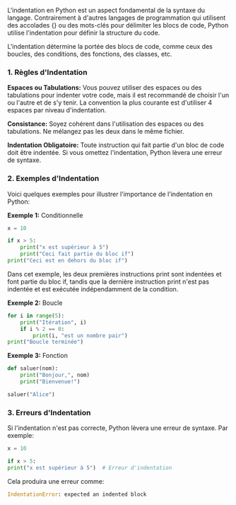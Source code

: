 L'indentation en Python est un aspect fondamental de la syntaxe du langage. Contrairement à d'autres langages de programmation qui utilisent des accolades {} ou des mots-clés pour délimiter les blocs de code, Python utilise l'indentation pour définir la structure du code.

L'indentation détermine la portée des blocs de code, comme ceux des boucles, des conditions, des fonctions, des classes, etc.

### 1. Règles d'Indentation

**Espaces ou Tabulations:** Vous pouvez utiliser des espaces ou des tabulations pour indenter votre code, mais il est recommandé de choisir l'un ou l'autre et de s'y tenir. La convention la plus courante est d'utiliser 4 espaces par niveau d'indentation.

**Consistance:** Soyez cohérent dans l'utilisation des espaces ou des tabulations. Ne mélangez pas les deux dans le même fichier.

**Indentation Obligatoire:** Toute instruction qui fait partie d'un bloc de code doit être indentée. Si vous omettez l'indentation, Python lèvera une erreur de syntaxe.

### 2. Exemples d'Indentation

Voici quelques exemples pour illustrer l'importance de l'indentation en Python:

**Exemple 1:** Conditionnelle

```python
x = 10

if x > 5:
    print("x est supérieur à 5")
    print("Ceci fait partie du bloc if")
print("Ceci est en dehors du bloc if")
```

Dans cet exemple, les deux premières instructions print sont indentées et font partie du bloc if, tandis que la dernière instruction print n'est pas indentée et est exécutée indépendamment de la condition.

**Exemple 2:** Boucle

```python
for i in range(5):
    print("Itération", i)
    if i % 2 == 0:
        print(i, "est un nombre pair")
print("Boucle terminée")
```

**Exemple 3:** Fonction

```python
def saluer(nom):
    print("Bonjour,", nom)
    print("Bienvenue!")

saluer("Alice")
```

### 3. Erreurs d'Indentation

Si l'indentation n'est pas correcte, Python lèvera une erreur de syntaxe. Par exemple:

```python
x = 10

if x > 5:
print("x est supérieur à 5")  # Erreur d'indentation
```

Cela produira une erreur comme:

```python
IndentationError: expected an indented block
```